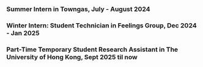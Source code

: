 ### Summer Intern in Towngas, July - August 2024

### Winter Intern: Student Technician in Feelings Group, Dec 2024 - Jan 2025 

### Part-Time Temporary Student Research Assistant in The University of Hong Kong, Sept 2025 til now
